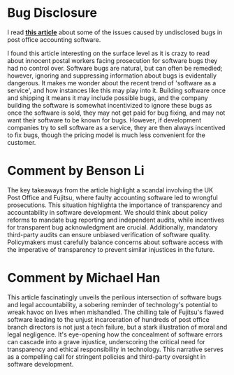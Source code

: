 # Bug Disclosure
I read **[this article](https://cepa.org/article/bugs-beware-uk-post-office-scandal-demands-software-companies-come-clean/)** about some of the issues caused by undisclosed bugs in post office accounting software.

I found this article interesting on the surface level as it is crazy to read about innocent postal workers facing prosecution for software bugs they had no control over.  Software bugs are natural, but can often be remedied; however, ignoring and suppressing information about bugs is evidentally dangerous.  It makes me wonder about the recent trend of 'software as a service', and how instances like this may play into it.  Building software once and shipping it means it may include possible bugs, and the company building the software is somewhat incentivized to ignore these bugs as once the software is sold, they may not get paid for bug fixing, and may not want their software to be known for bugs.  However, if development companies try to sell software as a service, they are then always incentived to fix bugs, though the pricing model is much less convenient for the customer.

# Comment by Benson Li

The key takeaways from the article highlight a scandal involving the UK Post Office and Fujitsu, where faulty accounting software led to wrongful prosecutions. This situation highlighta the importance of transparency and accountability in software development. We should think about policy reforms to mandate bug reporting and independent audits, while incentives for transparent bug acknowledgment are crucial. Additionally, mandatory third-party audits can ensure unbiased verification of software quality. Policymakers must carefully balance concerns about software access with the imperative of transparency to prevent similar injustices in the future.

# Comment by Michael Han


This article fascinatingly unveils the perilous intersection of software bugs and legal accountability, a sobering reminder of technology's potential to wreak havoc on lives when mishandled. The chilling tale of Fujitsu's flawed software leading to the unjust incarceration of hundreds of post office branch directors is not just a tech failure, but a stark illustration of moral and legal negligence. It's eye-opening how the concealment of software errors can cascade into a grave injustice, underscoring the critical need for transparency and ethical responsibility in technology. This narrative serves as a compelling call for stringent policies and third-party oversight in software development.